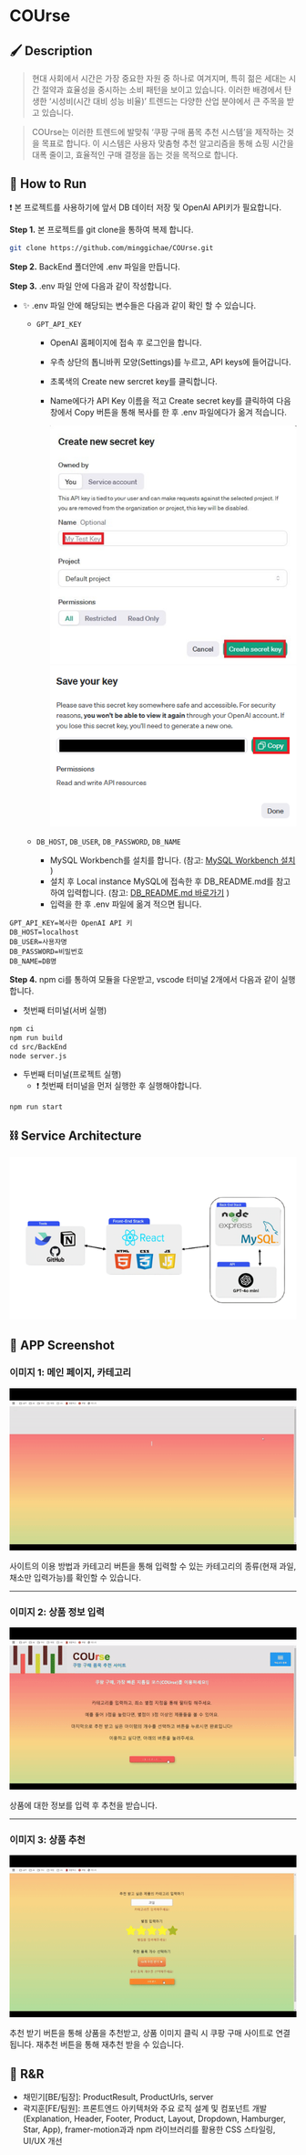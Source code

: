 # COUrse

## 🖌 Description
>현대 사회에서 시간은 가장 중요한 자원 중 하나로 여겨지며, 특히 젊은 세대는 시간 절약과 효율성을 중시하는 소비 패턴을 보이고 있습니다. 이러한 배경에서 탄생한 ‘시성비(시간 대비 성능 비율)’ 트렌드는 다양한 산업 분야에서 큰 주목을 받고 있습니다.

>COUrse는 이러한 트렌드에 발맞춰 ‘쿠팡 구매 품목 추천 시스템’을 제작하는 것을 목표로 합니다. 이 시스템은 사용자 맞춤형 추천 알고리즘을 통해 쇼핑 시간을 대폭 줄이고, 효율적인 구매 결정을 돕는 것을 목적으로 합니다.

## 🔧 How to Run

❗ 본 프로젝트를 사용하기에 앞서 DB 데이터 저장 및 OpenAI API키가 필요합니다.

**Step 1.** 본 프로젝트를 git clone을 통하여 복제 합니다.

```bash
git clone https://github.com/minggichae/COUrse.git
```

**Step 2.** BackEnd 폴더안에 .env 파일을 만듭니다.

**Step 3.** .env 파일 안에 다음과 같이 작성합니다.

- ✨ .env 파일 안에 해당되는 변수들은 다음과 같이 확인 할 수 있습니다.

  - `GPT_API_KEY`

    - OpenAI 홈페이지에 접속 후 로그인을 합니다.
    - 우측 상단의 톱니바퀴 모양(Settings)를 누르고, API keys에 들어갑니다.
    - 초록색의 Create new sercret key를 클릭합니다.
    - Name에다가 API Key 이름을 적고 Create secret key를 클릭하여 다음 창에서 Copy 버튼을 통해 복사를 한 후 .env 파일에다가 옮겨 적습니다.

      <img src="public/assets/API_Create1.jpg" alt="API 키 생성">
      <img src="public/assets/API_Create2.jpg" alt="API 키 복사">

  - `DB_HOST`, `DB_USER`, `DB_PASSWORD`, `DB_NAME`
    - MySQL Workbench를 설치를 합니다.
      (참고: [MySQL Workbench 설치](https://giveme-happyending.tistory.com/203#article-3--%F0%9F%92%BB-mysql-%EC%84%A4%EC%B9%98) )
    - 설치 후 Local instance MySQL에 접속한 후 DB_README.md를 참고하여 입력합니다. (참고: [DB_README.md 바로가기](https://github.com/minggichae/COUrse/blob/main/src/BackEnd/DB_README.md) )
    - 입력을 한 후 .env 파일에 옮겨 적으면 됩니다.

```env
GPT_API_KEY=복사한 OpenAI API 키
DB_HOST=localhost
DB_USER=사용자명
DB_PASSWORD=비밀번호
DB_NAME=DB명
```

**Step 4.** npm ci를 통하여 모듈을 다운받고, vscode 터미널 2개에서 다음과 같이 실행합니다.

- 첫번째 터미널(서버 실행)

```
npm ci
npm run build
cd src/BackEnd
node server.js
```

- 두번째 터미널(프로젝트 실행)
  - ❗ 첫번째 터미널을 먼저 실행한 후 실행해야합니다.

```
npm run start
```

## ⛓️ Service Architecture

<img src="public/assets/Architecture.jpg" alt="기술 아키텍처">

## 📱 APP Screenshot

### 이미지 1: 메인 페이지, 카테고리

![메인 페이지](public/assets/COUrse1.gif)

사이트의 이용 방법과 카테고리 버튼을 통해 입력할 수 있는 카테고리의 종류(현재 과일, 채소만 입력가능)를 확인할 수 있습니다.

---

### 이미지 2: 상품 정보 입력

![상품 정보 입력](public/assets/COUrse2.gif)

상품에 대한 정보를 입력 후 추천을 받습니다.

---

### 이미지 3: 상품 추천

![상품 추천](public/assets/COUrse3.gif)

추천 받기 버튼을 통해 상품을 추천받고, 상품 이미지 클릭 시 쿠팡 구매 사이트로 연결됩니다.
재추천 버튼을 통해 재추천 받을 수 있습니다.

## 🚨 R&R

- 채민기[BE/팀장]: ProductResult, ProductUrls, server
- 곽지훈[FE/팀원]: 프론트엔드 아키텍처와 주요 로직 설계 및 컴포넌트 개발(Explanation, Header, Footer, Product, Layout, Dropdown, Hamburger, Star, App), framer-motion과과 npm 라이브러리를 활용한 CSS 스타일링, UI/UX 개선  
